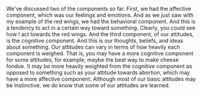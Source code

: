 We've discussed two of the components so far. First, we had the affective
component, which was our feelings and emotions. And as we just saw with my
example of the red wings, we had the behavioral component. And this is a
tendency to act in a certain way toward something. Clearly, you could see how I
act towards the red wings. And the third component, of our attitudes, is the
cognitive component. And this is our thoughts, beliefs, and ideas about
something. Our attitudes can vary in terms of how heavily each component is
weighed. That is, you may have a more cognitive component for some attitudes,
for example, maybe the best way to make cheese fondue. It may be more heavily
weighted from the cognitive component as opposed to something such as your
attitude towards abortion, which may have a more affective component. Although
most of our basic attitudes may be instinctive, we do know that some of our
attitudes are learned.
